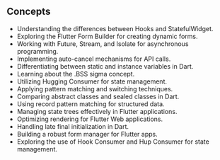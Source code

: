 ## Concepts

- Understanding the differences between Hooks and StatefulWidget.
- Exploring the Flutter Form Builder for creating dynamic forms.
- Working with Future, Stream, and Isolate for asynchronous programming.
- Implementing auto-cancel mechanisms for API calls.
- Differentiating between static and instance variables in Dart.
- Learning about the .BSS sigma concept.
- Utilizing Hugging Consumer for state management.
- Applying pattern matching and switching techniques.
- Comparing abstract classes and sealed classes in Dart.
- Using record pattern matching for structured data.
- Managing state trees effectively in Flutter applications.
- Optimizing rendering for Flutter Web applications.
- Handling late final initialization in Dart.
- Building a robust form manager for Flutter apps.
- Exploring the use of Hook Consumer and Hup Consumer for state management.